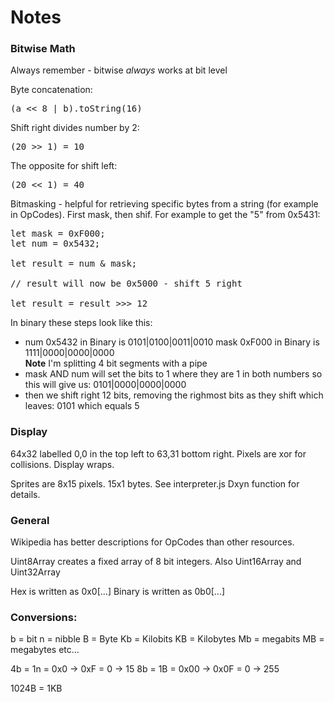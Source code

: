 # Notes

### Bitwise Math
Always remember - bitwise _always_ works at bit level

Byte concatenation:
 <pre>(a << 8 | b).toString(16)</pre>

Shift right divides number by 2:
<pre>(20 >> 1) = 10</pre>

The opposite for shift left:
<pre>(20 << 1) = 40</pre>

Bitmasking - helpful for retrieving specific bytes from a string (for example in OpCodes). First mask, then shif. For example to get the "5" from 0x5431:
<pre>
let mask = 0xF000;
let num = 0x5432;

let result = num & mask;

// result will now be 0x5000 - shift 5 right

let result = result >>> 12
</pre>

In binary these steps look like this: 

* num 0x5432 in Binary is  0101|0100|0011|0010
mask 0xF000 in Binary is 1111|0000|0000|0000
<br/>**Note** I'm splitting 4 bit segments with a pipe
* mask AND num will set the bits to 1 where they are 1 in both numbers so this will give us:
0101|0000|0000|0000
* then we shift right 12 bits, removing the righmost bits as they shift which leaves:
0101 which equals 5
</pre>

### Display
64x32 labelled 0,0 in the top left to 63,31 bottom right. Pixels are xor for collisions. Display wraps.

Sprites are 8x15 pixels. 15x1 bytes. See interpreter.js Dxyn function for details.

### General

Wikipedia has better descriptions for OpCodes than other resources.

Uint8Array creates a fixed array of 8 bit integers.
Also Uint16Array and Uint32Array

Hex is written as 0x0[...]
Binary is written as 0b0[...]

### Conversions:
b = bit
n = nibble
B = Byte
Kb = Kilobits
KB = Kilobytes
Mb = megabits
MB = megabytes
etc...

4b = 1n = 0x0 -> 0xF = 0 -> 15
8b = 1B = 0x00 -> 0x0F = 0 -> 255

1024B = 1KB